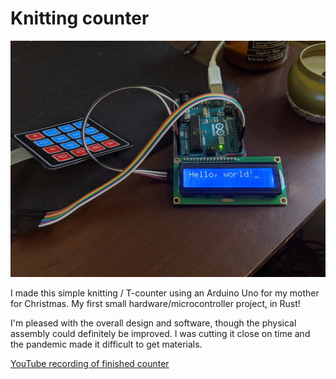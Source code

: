# Knitting counter

![Hello, arduino!](hello-arduino.jpg)

I made this simple knitting / T-counter using an Arduino Uno for my mother for Christmas.
My first small hardware/microcontroller project, in Rust!

I'm pleased with the overall design and software, though the physical assembly could definitely be improved.
I was cutting it close on time and the pandemic made it difficult to get materials.

[YouTube recording of finished counter](https://youtu.be/NR5LklTTnRU)
